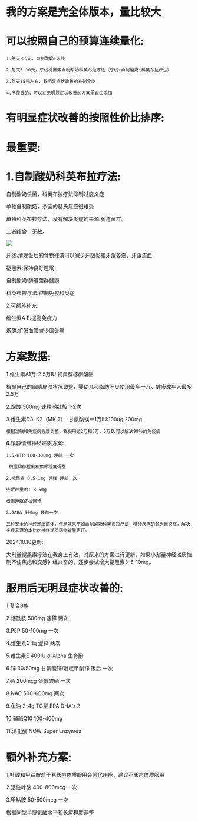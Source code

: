 # 我的方案是完全体版本，量比较大

# 可以按照自己的预算连续量化:

    1.每天＜5元，自制酸奶+牙线

    2.每天5-10元，牙线褪黑素自制酸奶科英布拉疗法（牙线+自制酸奶+科英布拉疗法）

    3.每天15元左右，有明显症状改善的补剂全吃

    4.不差钱的，可以在无明显症状改善的方案里自由添加

# 有明显症状改善的按照性价比排序:

#  最重要:

#  1.自制酸奶科英布拉疗法:

自制酸奶杀菌，科英布拉疗法抑制过度炎症

单独自制酸奶，杀菌的赫氏反应很难受

单独科英布拉疗法，没有解决炎症的来源:肠道菌群。

二者结合，无敌。

![](https://pic1.zhimg.com/v2-182ab9bec2b002610af6999bb40c1809_720w.jpg?source=d16d100b)

牙线:清理饭后的食物残渣可以减少牙龈炎和牙龈萎缩、牙龈流血

褪黑素:保持良好睡眠

自制酸奶:肠道菌群健康

科英布拉疗法:控制免疫和炎症

2.可额外补充:

维生素A E:提高免疫力

烟酸:扩张血管减少偏头痛

# 方案数据:

  1.维生素A1万-2.5万IU 视黄醇棕榈酸酯

   根据自己的眼睛皮肤状况调整，婴幼儿和脂肪肝炎使用最多一万。健康成年人最多2.5万

  2.烟酸 500mg  速释潮红版 1-2次

  3.维生素D3: K2（MK-7） :甘氨酸镁＝1万IU:100ug:200mg

    根据过敏和免疫病程度调整，我服用过2万和3万，5万IU可以解决99％的免疫病

  6.镇静情绪神经递质方案:

    1.5-HTP 100-300mg 睡前 一次

     根据抑郁程度和焦虑程度调整

    2.褪黑素 0.5-1mg 速释 睡前一次

    失眠严重的: 3-5mg

    根据睡眠症状调整

    3.GABA 500mg 睡前一次

    三种安全的神经递质前体，但是效果不如自制酸奶科英布拉疗法，精神疾病的源头是炎症，解决炎症来源治本比吃神经递质药物效果更好。

2024.10.10更新:

大剂量褪黑素疗法在我身上有效，对原来的方案进行更新，如果小剂量神经递质控制不住焦虑和交感神经兴奋的，逐步尝试增大褪黑素3-5-10mg。

# 服用后无明显症状改善的:

  1.复合B族

  2.烟酰胺 500mg  速释 两次

  3.P5P 50-100mg 一次

  4.维生素C 1g 缓释 两次

  5.维生素E 400IU d-Alpha 生育酚

  6.锌 30/50mg 甘氨酸锌/吡啶甲酸锌 饭后 一次

  7.硒 200mcg 蛋氨酸硒 一次

  8.NAC 500-600mg 两次

  9.鱼油 2-4g  TG型 EPA:DHA＞2

  10.辅酶Q10 100-400mg

  11.消化酶 NOW Super Enzymes

# 额外补充方案:

  1.叶酸和甲钴胺对于易长痘体质服用会恶化痤疮，建议不长痘体质服用

  2.活性叶酸 400-800mcg 一次

  3.甲钴胺 50-500mcg 一次

根据同型半胱氨酸水平和长痘程度调整
